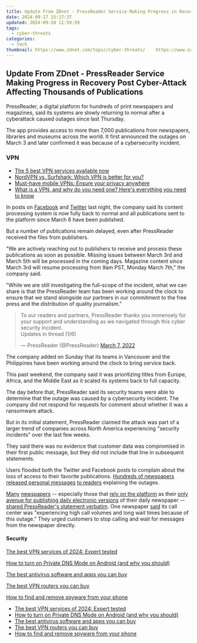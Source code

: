 ```yaml
---
title: Update From ZDnet - PressReader Service Making Progress in Recovery Post Cyber-Attack Affecting Thousands of Publications
date: 2024-09-17 15:17:37
updated: 2024-09-20 11:59:59
tags:
  - cyber-threats
categories:
  - tech
thumbnail: https://www.zdnet.com/topic/cyber-threats/    https://www.zdnet.com/a/img/resize/97c6f5bc1fb48da676385b0e28620ad7acd94451/2018/12/30/410e04f3-e6ac-4a18-a430-61d1f5aa4809/newspapers.jpg?width=170&height=96&fit=crop&auto=webp
---
```


## Update From ZDnet - PressReader Service Making Progress in Recovery Post Cyber-Attack Affecting Thousands of Publications

PressReader, a digital platform for hundreds of print newspapers and magazines, said its systems are slowly returning to normal after a cyberattack caused outages since last Thursday. 

The app provides access to more than 7,000 publications from newspapers, libraries and museums across the world. It first announced the outages on March 3 and later confirmed it was because of a cybersecurity incident. 

### VPN

* [The 5 best VPN services available now](https://www.zdnet.com/article/best-vpn/)
* [NordVPN vs. Surfshark: Which VPN is better for you?](https://www.zdnet.com/article/nordvpn-vs-surfshark-which-vpn-is-best-for-you/)
* [Must-have mobile VPNs: Ensure your privacy anywhere](https://www.zdnet.com/article/best-mobile-vpn/)
* [What is a VPN, and why do you need one? Here's everything you need to know](https://www.zdnet.com/article/what-is-a-vpn-and-why-do-you-need-one-all-your-virtual-private-network-questions-answered/)

In posts on [Facebook](https://www.facebook.com/PressReader/) and [Twitter](https://twitter.com/PressReader/status/1500707353892560896) last night, the company said its content processing system is now fully back to normal and all publications sent to the platform since March 6 have been published. 

But a number of publications remain delayed, even after PressReader received the files from publishers. 

"We are actively reaching out to publishers to receive and process these publications as soon as possible. Missing issues between March 3rd and March 5th will be processed in the coming days. Magazine content since March 3rd will resume processing from 9am PST, Monday March 7th," the company said. 

"While we are still investigating the full-scope of the incident, what we can share is that the PressReader team has been working around the clock to ensure that we stand alongside our partners in our commitment to the free press and the distribution of quality journalism."

> To our readers and partners, PressReader thanks you immensely for your support and understanding as we navigated through this cyber security incident.   
> Updates in thread (1/6)
> 
> — PressReader (@PressReader) [March 7, 2022](https://twitter.com/PressReader/status/1500707353892560896?ref%5Fsrc=twsrc^tfw)

The company added on Sunday that its teams in Vancouver and the Philippines have been working around the clock to bring service back. 

This past weekend, the company said it was prioritizing titles from Europe, Africa, and the Middle East as it scaled its systems back to full capacity. 

The day before that, PressReader said its security teams were able to determine that the outage was caused by a cybersecurity incident. The company did not respond for requests for comment about whether it was a ransomware attack. 

But in its initial statement, PressReader claimed the attack was part of a larger trend of companies across North America experiencing "security incidents" over the last few weeks. 

They said there was no evidence that customer data was compromised in their first public message, but they did not include that line in subsequent statements. 

Users flooded both the Twitter and Facebook posts to complain about the loss of access to their favorite publications. [Hundreds of newspapers](https://jamaica-gleaner.com/article/news/20220306/pressreader-hit-cyber-attack-distribution-e-publications-affected) [released personal messages](https://www.uniondemocrat.com/news/article%5Fb69de8c0-9b1e-11ec-8c3f-4bed5566c072.html) [to readers](https://www.camdenarknews.com/news/2022/mar/06/press-reader-makes-progress-after-cyberattack/) explaining the outages. 

[Many](https://thestarphoenix.com/news/local-news/tech-issues-with-e-paper-delivery) [newspapers](https://www.newstribune.com/news/2022/mar/04/network-issues-cause-outage-of-news-tribune-app/) \-- especially those that [rely on the platform](https://www.timescolonist.com/highlights/e-edition-via-pressreader-not-available-due-to-network-outage-5123228) as their [only avenue for publishing daily electronic versions](https://www.saltwire.com/atlantic-canada/news/cyber-attack-disrupts-pressreaders-saltwire-e-editions-100702288/) of their daily newspaper -- [shared PressReader's statement verbatim](https://www.theday.com/local-news/20220306/days-electronic-paper-provider-announces-plan-to-restore-content). One newspaper [said](https://thestarphoenix.com/news/local-news/from-the-editor-thanks-for-your-patience-with-our-e-paper-issues) its call center was "experiencing high call volumes and long wait times because of this outage." They urged customers to stop calling and wait for messages from the newspaper directly. 

#### Security

[The best VPN services of 2024: Expert tested](https://www.zdnet.com/article/best-vpn/ "The best VPN services of 2024: Expert tested")

[How to turn on Private DNS Mode on Android (and why you should)](https://www.zdnet.com/article/how-to-turn-on-private-dns-mode-on-android-and-why-you-should/ "How to turn on Private DNS Mode on Android (and why you should)")

[The best antivirus software and apps you can buy](https://www.zdnet.com/article/best-antivirus/ "The best antivirus software and apps you can buy")

[The best VPN routers you can buy](https://www.zdnet.com/article/best-vpn-router/ "The best VPN routers you can buy")

[How to find and remove spyware from your phone](https://www.zdnet.com/article/how-to-find-and-remove-spyware-from-your-phone/ "How to find and remove spyware from your phone")

* [The best VPN services of 2024: Expert tested](https://www.zdnet.com/article/best-vpn/ "The best VPN services of 2024: Expert tested")
* [How to turn on Private DNS Mode on Android (and why you should)](https://www.zdnet.com/article/how-to-turn-on-private-dns-mode-on-android-and-why-you-should/ "How to turn on Private DNS Mode on Android (and why you should)")
* [The best antivirus software and apps you can buy](https://www.zdnet.com/article/best-antivirus/ "The best antivirus software and apps you can buy")
* [The best VPN routers you can buy](https://www.zdnet.com/article/best-vpn-router/ "The best VPN routers you can buy")
* [How to find and remove spyware from your phone](https://www.zdnet.com/article/how-to-find-and-remove-spyware-from-your-phone/ "How to find and remove spyware from your phone")

<ins class="adsbygoogle"
     style="display:block"
     data-ad-format="autorelaxed"
     data-ad-client="ca-pub-7571918770474297"
     data-ad-slot="1223367746"></ins>



<ins class="adsbygoogle"
     style="display:block"
     data-ad-client="ca-pub-7571918770474297"
     data-ad-slot="8358498916"
     data-ad-format="auto"
     data-full-width-responsive="true"></ins>
